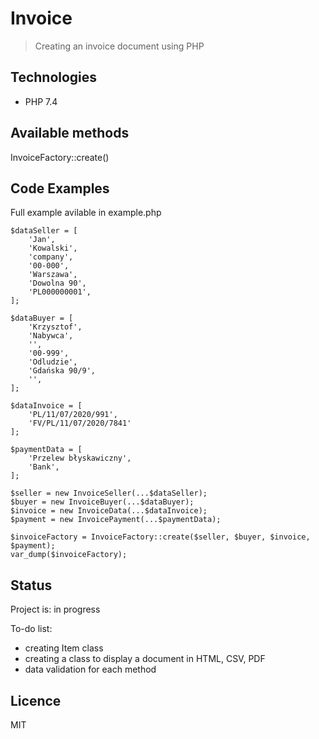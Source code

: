 # Invoice
> Creating an invoice document using PHP

## Technologies
* PHP 7.4

## Available methods
InvoiceFactory::create()

## Code Examples
Full example avilable in example.php
```
$dataSeller = [
    'Jan',
    'Kowalski',
    'company',
    '00-000',
    'Warszawa',
    'Dowolna 90',
    'PL000000001',
];

$dataBuyer = [
    'Krzysztof',
    'Nabywca',
    '',
    '00-999',
    'Odludzie',
    'Gdańska 90/9',
    '',
];

$dataInvoice = [
    'PL/11/07/2020/991',
    'FV/PL/11/07/2020/7841'
];

$paymentData = [
    'Przelew błyskawiczny',
    'Bank',
];

$seller = new InvoiceSeller(...$dataSeller);
$buyer = new InvoiceBuyer(...$dataBuyer);
$invoice = new InvoiceData(...$dataInvoice);
$payment = new InvoicePayment(...$paymentData);

$invoiceFactory = InvoiceFactory::create($seller, $buyer, $invoice, $payment);
var_dump($invoiceFactory);
```

## Status
Project is: in progress

To-do list:
* creating Item class
* creating a class to display a document in HTML, CSV, PDF
* data validation for each method

## Licence
MIT
